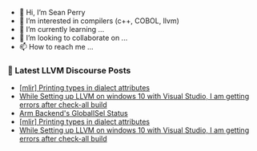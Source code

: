 - 👋 Hi, I’m Sean Perry
- 👀 I’m interested in compilers (c++, COBOL, llvm)
- 🌱 I’m currently learning ...
- 💞️ I’m looking to collaborate on ...
- 📫 How to reach me ...

<!---
s66perry/s66perry is a ✨ special ✨ repository because its `README.md` (this file) appears on your GitHub profile.
You can click the Preview link to take a look at your changes.
--->
### 📕 Latest LLVM Discourse Posts

<!-- DISCOURSE-LLVM:START -->
- [[mlir] Printing types in dialect attributes](https://discourse.llvm.org/t/mlir-printing-types-in-dialect-attributes/62549#post_2)
- [While Setting up LLVM on windows 10 with Visual Studio, I am getting errors after check-all build](https://discourse.llvm.org/t/while-setting-up-llvm-on-windows-10-with-visual-studio-i-am-getting-errors-after-check-all-build/62407#post_9)
- [Arm Backend&#39;s GlobalISel Status](https://discourse.llvm.org/t/arm-backends-globalisel-status/62514#post_4)
- [[mlir] Printing types in dialect attributes](https://discourse.llvm.org/t/mlir-printing-types-in-dialect-attributes/62549#post_1)
- [While Setting up LLVM on windows 10 with Visual Studio, I am getting errors after check-all build](https://discourse.llvm.org/t/while-setting-up-llvm-on-windows-10-with-visual-studio-i-am-getting-errors-after-check-all-build/62407#post_8)
<!-- DISCOURSE-LLVM:END -->

